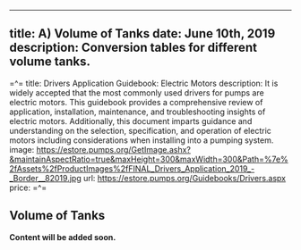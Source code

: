 -----
title: A) Volume of Tanks
date:  June 10th, 2019
description: Conversion tables for different volume tanks.
-----

=^=
title: Drivers Application Guidebook: Electric Motors
description: It is widely accepted that the most commonly used drivers for pumps are electric motors. This guidebook provides a comprehensive review of application, installation, maintenance, and troubleshooting insights of electric motors. Additionally, this document imparts guidance and understanding on the selection, specification, and operation of electric motors including considerations when installing into a pumping system.
image: https://estore.pumps.org/GetImage.ashx?&maintainAspectRatio=true&maxHeight=300&maxWidth=300&Path=%7e%2fAssets%2fProductImages%2fFINAL_Drivers_Application_2019_-_Border__82019.jpg
url: https://estore.pumps.org/Guidebooks/Drivers.aspx
price:
=^=


## Volume of Tanks

**Content will be added soon.**